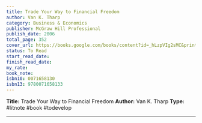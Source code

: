 ```yaml
---
title: Trade Your Way to Financial Freedom
author: Van K. Tharp
category: Business & Economics
publisher: McGraw Hill Professional
publish_date: 2006
total_page: 352
cover_url: https://books.google.com/books/content?id=_hLzpVIg2sMC&printsec=frontcover&img=1&zoom=1&edge=curl&source=gbs_api
status: To Read
start_read_date: 
finish_read_date: 
my_rate: 
book_note: 
isbn10: 0071658130
isbn13: 9780071658133
---
```

**Title:** Trade Your Way to Financial Freedom
**Author:** Van K. Tharp
**Type:** #litnote #book #todevelop 

---